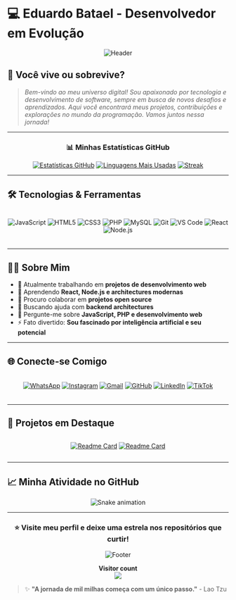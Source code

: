# 💻 Eduardo Batael - Desenvolvedor em Evolução

<div align="center">
  
![Header](https://capsule-render.vercel.app/api?type=waving&color=gradient&height=250&section=header&text=Eduardo+Batael&fontSize=50&fontAlignY=40&animation=fadeIn&desc=Desenvolvedor%20Web%20%7C%20Tecnologia%20%7C%20Inovação&descAlignY=65&descSize=20)

</div>

## 🚀 Você vive ou sobrevive?

> *Bem-vindo ao meu universo digital! Sou apaixonado por tecnologia e desenvolvimento de software, sempre em busca de novos desafios e aprendizados. Aqui você encontrará meus projetos, contribuições e explorações no mundo da programação. Vamos juntos nessa jornada!*

---

<div align="center">

### 📊 **Minhas Estatísticas GitHub**

[![Estatísticas GitHub](https://github-readme-stats.vercel.app/api?username=EduaBta&show_icons=true&theme=radical&hide_border=true&include_all_commits=true&count_private=true)](https://github.com/EduaBta)
[![Linguagens Mais Usadas](https://github-readme-stats.vercel.app/api/top-langs/?username=EduaBta&layout=compact&theme=radical&hide_border=true&langs_count=6)](https://github.com/EduaBta)
[![Streak](https://github-readme-streak-stats.herokuapp.com/?user=EduaBta&theme=radical&hide_border=true&fire=DD2727)](https://github.com/EduaBta)

</div>

---

## 🛠️ **Tecnologias & Ferramentas**

<div align="center" style="display: flex; flex-wrap: wrap; justify-content: center; gap: 10px; margin: 20px 0;">

![JavaScript](https://img.shields.io/badge/JavaScript-F7DF1E?style=for-the-badge&logo=javascript&logoColor=black)
![HTML5](https://img.shields.io/badge/HTML5-E34F26?style=for-the-badge&logo=html5&logoColor=white)
![CSS3](https://img.shields.io/badge/CSS3-1572B6?style=for-the-badge&logo=css3&logoColor=white)
![PHP](https://img.shields.io/badge/PHP-777BB4?style=for-the-badge&logo=php&logoColor=white)
![MySQL](https://img.shields.io/badge/MySQL-4479A1?style=for-the-badge&logo=mysql&logoColor=white)
![Git](https://img.shields.io/badge/Git-F05032?style=for-the-badge&logo=git&logoColor=white)
![VS Code](https://img.shields.io/badge/VS_Code-007ACC?style=for-the-badge&logo=visual-studio-code&logoColor=white)
![React](https://img.shields.io/badge/React-61DAFB?style=for-the-badge&logo=react&logoColor=black)
![Node.js](https://img.shields.io/badge/Node.js-339933?style=for-the-badge&logo=node.js&logoColor=white)

</div>

---

## 👨‍💻 **Sobre Mim**

- 🔭 Atualmente trabalhando em **projetos de desenvolvimento web**
- 🌱 Aprendendo **React, Node.js e architectures modernas**
- 👯 Procuro colaborar em **projetos open source**
- 🤔 Buscando ajuda com **backend architectures**
- 💬 Pergunte-me sobre **JavaScript, PHP e desenvolvimento web**
- ⚡ Fato divertido: **Sou fascinado por inteligência artificial e seu potencial**

---

## 🌐 **Conecte-se Comigo**

<div align="center" style="display: flex; flex-wrap: wrap; justify-content: center; gap: 10px; margin: 20px 0;">

[![WhatsApp](https://img.shields.io/badge/WhatsApp-25D366?style=for-the-badge&logo=whatsapp&logoColor=white)](https://wa.me/+5517997048124)
[![Instagram](https://img.shields.io/badge/Instagram-E4405F?style=for-the-badge&logo=instagram&logoColor=white)](https://www.instagram.com/devbatael/)
[![Gmail](https://img.shields.io/badge/Gmail-D14836?style=for-the-badge&logo=gmail&logoColor=white)](mailto:eduardobatael9@gmail.com)
[![GitHub](https://img.shields.io/badge/GitHub-100000?style=for-the-badge&logo=github&logoColor=white)](https://github.com/EduaBta)
[![LinkedIn](https://img.shields.io/badge/LinkedIn-0077B5?style=for-the-badge&logo=linkedin&logoColor=white)](https://www.linkedin.com/in/eduardo-batael-65414a2b0/)
[![TikTok](https://img.shields.io/badge/TikTok-000000?style=for-the-badge&logo=tiktok&logoColor=white)](https://www.tiktok.com/@eduardobatael?is_from_webapp=1&sender_device=pc)

</div>

---

## 📌 **Projetos em Destaque**

<div align="center" style="display: flex; flex-wrap: wrap; justify-content: center; gap: 15px;">

[![Readme Card](https://github-readme-stats.vercel.app/api/pin/?username=EduaBta&repo=seurepositorio&theme=radical)](https://github.com/EduaBta/seurepositorio)
[![Readme Card](https://github-readme-stats.vercel.app/api/pin/?username=EduaBta&repo=outrorepositorio&theme=radical)](https://github.com/EduaBta/outrorepositorio)

</div>

---

## 📈 **Minha Atividade no GitHub**

<div align="center">

![Snake animation](https://github.com/EduaBta/EduaBta/blob/output/github-contribution-grid-snake.svg)

</div>

---

<div align="center">

### ⭐ **Visite meu perfil e deixe uma estrela nos repositórios que curtir!**

![Footer](https://capsule-render.vercel.app/api?type=waving&color=gradient&height=150&section=footer&reversal=true)

</div>

<p align="center"> 
  <b>Visitor count</b><br>
  <img src="https://profile-counter.glitch.me/EduaBta/count.svg" />
</p>

> ✨ **"A jornada de mil milhas começa com um único passo."** - Lao Tzu
